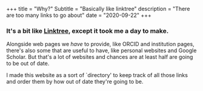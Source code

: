 +++
title = "Why?"
Subtitle = "Basically like linktree"
description = "There are too many links to go about"
date = "2020-09-22"
+++

### It's a bit like [Linktree](https://linktr.ee), except it took me a day to make.

Alongside web pages we *have* to provide, like ORCID and institution pages, there's also some that are useful to have, like personal websites and Google Scholar. But that's a lot of websites and chances are at least half are going to be out of date. 

I made this website as a sort of `directory' to keep track of all those links and order them by how out of date they're going to be.

